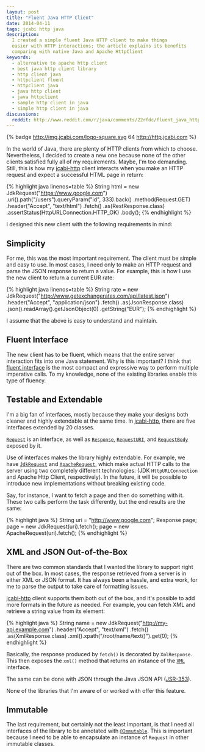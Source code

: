 ```yaml
---
layout: post
title: "Fluent Java HTTP Client"
date: 2014-04-11
tags: jcabi http java
description:
  I created a simple fluent Java HTTP client to make things
  easier with HTTP interactions; the article explains its benefits
  comparing with native Java and Apache HttpClient
keywords:
  - alternative to apache http client
  - best java http client library
  - http client java
  - httpclient fluent
  - httpclient java
  - java http client
  - java httpclient
  - sample http client in java
  - simple http client in java
discussions:
  reddit: http://www.reddit.com/r/java/comments/22rfdc/fluent_java_http_client/
---
```


{% badge http://img.jcabi.com/logo-square.svg 64 http://http.jcabi.com %}

In the world of Java, there are plenty of HTTP clients from which to choose.
Nevertheless, I decided to create a new one because none of the other clients
satisfied fully all of my requirements. Maybe, I'm too demanding. Still, this is
how my [jcabi-http](http://http.jcabi.com/) client interacts when you make an
HTTP request and expect a successful HTML page in return:

{% highlight java linenos=table %}
String html = new JdkRequest("https://www.google.com")
  .uri().path("/users").queryParam("id", 333).back()
  .method(Request.GET)
  .header("Accept", "text/html")
  .fetch()
  .as(RestResponse.class)
  .assertStatus(HttpURLConnection.HTTP_OK)
  .body();
{% endhighlight %}

I designed this new client with the following requirements in mind:

<!--more-->

## Simplicity

For me, this was the most important requirement. The client must be simple and
easy to use. In most cases, I need only to make an HTTP request and parse the
JSON response to return a value. For example, this is how I use the new client
to return a current EUR rate:

{% highlight java linenos=table %}
String rate = new JdkRequest("http://www.getexchangerates.com/api/latest.json")
  .header("Accept", "application/json")
  .fetch()
  .as(JsonResponse.class)
  .json().readArray().getJsonObject(0)
  .getString("EUR");
{% endhighlight %}

I assume that the above is easy to understand and maintain.

## Fluent Interface

The new client has to be fluent, which means that the entire server interaction
fits into one Java statement. Why is this important? I think that [fluent
interface](http://martinfowler.com/bliki/FluentInterface.html) is the most
compact and expressive way to perform multiple imperative calls. To my
knowledge, none of the existing libraries enable this type of fluency.

## Testable and Extendable

I'm a big fan of interfaces, mostly because they make your designs both cleaner
and highly extendable at the same time. In [jcabi-http](http://http.jcabi.com/),
there are five interfaces extended by 20 classes.

[`Request`](http://http.jcabi.com/apidocs-1.3/com/jcabi/http/Request.html)
is an interface, as well as
[`Response`](http://http.jcabi.com/apidocs-1.3/com/jcabi/http/Response.html),
[`RequestURI`](http://http.jcabi.com/apidocs-1.3/com/jcabi/http/RequestURI.html),
and
[`RequestBody`](http://http.jcabi.com/apidocs-1.3/com/jcabi/http/RequestBody.html)
exposed by it.

Use of interfaces makes the library highly extendable. For example, we have
[`JdkRequest`](http://http.jcabi.com/apidocs-1.3/com/jcabi/http/request/JdkRequest.html)
and
[`ApacheRequest`](http://http.jcabi.com/apidocs-1.3/com/jcabi/http/request/ApacheRequest.html),
which make actual HTTP calls to the server using two completely different technologies: (JDK `HttpURLConnection` and Apache Http Client, respectively). In the future, it will be possible to introduce new implementations without breaking existing code.

Say, for instance, I want to fetch a page and then do something with it. These two calls perform the task differently, but the end results are the same:

{% highlight java %}
String uri = "http://www.google.com";
Response page;
page = new JdkRequest(uri).fetch();
page = new ApacheRequest(uri).fetch();
{% endhighlight %}

## XML and JSON Out-of-the-Box

There are two common standards that I wanted the library to support right out of
the box. In most cases, the response retrieved from a server is in either XML or
JSON format. It has always been a hassle, and extra work, for me to parse the
output to take care of formatting issues.

[jcabi-http](http://http.jcabi.com/) client supports them both out of the box,
and it's possible to add more formats in the future as needed. For example, you
can fetch XML and retrieve a string value from its element:

{% highlight java %}
String name = new JdkRequest("http://my-api.example.com")
  .header("Accept", "text/xml")
  .fetch()
  .as(XmlResponse.class)
  .xml().xpath("/root/name/text()").get(0);
{% endhighlight %}

Basically, the response produced by `fetch()` is decorated by `XmlResponse`. This then exposes the `xml()` method that returns an instance of the [`XML`](http://xml.jcabi.com/apidocs-0.7.7/com/jcabi/xml/XML.html) interface.

The same can be done with JSON through the Java JSON API
([JSR-353](https://jcp.org/en/jsr/detail?id=353)).

None of the libraries that I'm aware of or worked with offer this feature.

## Immutable

The last requirement, but certainly not the least important, is that I need all interfaces of the
library to be annotated with [`@Immutable`](http://http://aspects.jcabi.com/annotation-immutable.html).
This is important because I need to be able to encapsulate an instance of `Request` in other immutable classes.

